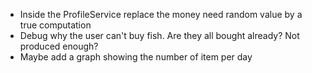 - Inside the ProfileService replace the money need random value by a true computation
- Debug why the user can't buy fish. Are they all bought already? Not produced enough?
- Maybe add a graph showing the number of item per day